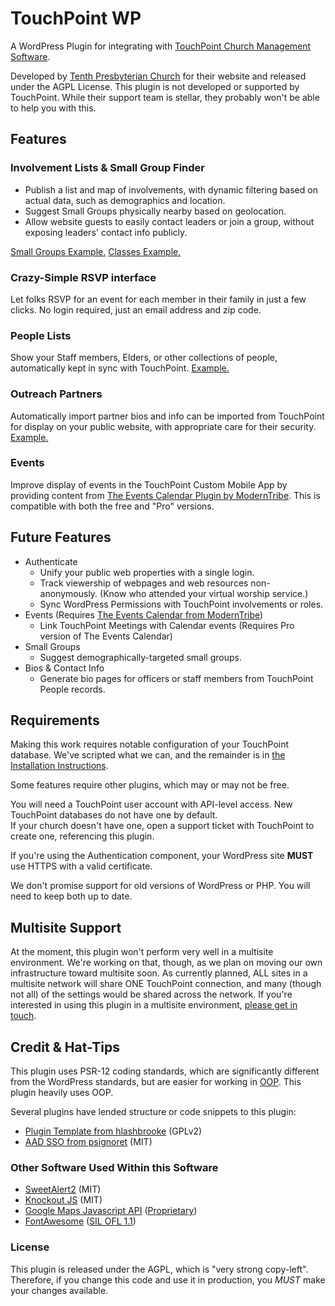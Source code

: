 # TouchPoint WP
A WordPress Plugin for integrating with [TouchPoint Church Management Software](https://github.com/bvcms/bvcms).

Developed by [Tenth Presbyterian Church](https://tenth.org) for their website and released under the AGPL License. This
plugin is not developed or supported by TouchPoint.  While their support team is stellar, they probably won't be able to
help you with this.

## Features
### Involvement Lists & Small Group Finder
- Publish a list and map of involvements, with dynamic filtering based on actual data, such as demographics and location.
- Suggest Small Groups physically nearby based on geolocation.
- Allow website guests to easily contact leaders or join a group, without exposing leaders' contact info publicly.

[Small Groups Example.](https://www.tenth.org/smallgroups)
[Classes Example.](https://www.tenth.org/abs)

### Crazy-Simple RSVP interface
Let folks RSVP for an event for each member in their family in just a few clicks.
No login required, just an email address and zip code.

### People Lists
Show your Staff members, Elders, or other collections of people, automatically kept in sync with TouchPoint.
[Example.](https://www.tenth.org/about/staff)

### Outreach Partners
Automatically import partner bios and info can be imported from TouchPoint for display on your public website, with 
appropriate care for their security.
[Example.](https://www.tenth.org/outreach/partners)

### Events
Improve display of events in the TouchPoint Custom Mobile App by providing content from [The Events Calendar Plugin by
ModernTribe](https://theeventscalendar.com/).  This is compatible with both the free and "Pro" versions.

<!--
### Authentication (Beta)
Authenticate TouchPoint users to WordPress, so you can know your website users.  Optionally, this authentication can
happen silently in the background, so that if a user is logged into TouchPoint, they are automatically logged into your
website.
-->

## Future Features
- Authenticate
    - Unify your public web properties with a single login. 
    - Track viewership of webpages and web resources non-anonymously.  (Know who attended your virtual worship service.)
    - Sync WordPress Permissions with TouchPoint involvements or roles.
- Events (Requires [The Events Calendar from ModernTribe](https://theeventscalendar.com/))
    - Link TouchPoint Meetings with Calendar events (Requires Pro version of The Events Calendar)
- Small Groups
    - Suggest demographically-targeted small groups.
- Bios & Contact Info
    - Generate bio pages for officers or staff members from TouchPoint People records.
    

## Requirements

Making this work requires notable configuration of your TouchPoint database.  We've scripted what we can, and the
remainder is in [the Installation Instructions](https://github.com/TenthPres/TouchPoint-WP/wiki/Installation).

Some features require other plugins, which may or may not be free.

You will need a TouchPoint user account with API-level access.  New TouchPoint databases do not have one by default.  
If your church doesn't have one, open a support ticket with TouchPoint to create one, referencing this plugin.

If you're using the Authentication component, your WordPress site **MUST** use HTTPS with a valid certificate.

We don't promise support for old versions of WordPress or PHP.  You will need to keep both up to date.

## Multisite Support

At the moment, this plugin won't perform very well in a multisite environment.  We're working on that, though, as we 
plan on moving our own infrastructure toward multisite soon.  As currently planned, ALL sites in a multisite network 
will share ONE TouchPoint connection, and many (though not all) of the settings would be shared across the network.  If 
you're interested in using this plugin in a multisite environment, [please get in touch](mailto:jkurtz@tenth.org). 

## Credit & Hat-Tips

This plugin uses PSR-12 coding standards, which are significantly different from the WordPress standards, but are easier
for working in [OOP](https://en.wikipedia.org/wiki/Object-oriented_programming).  This plugin heavily uses OOP.

Several plugins have lended structure or code snippets to this plugin:
- [Plugin Template from hlashbrooke](https://github.com/hlashbrooke/WordPress-Plugin-Template) (GPLv2)
- [AAD SSO from psignoret](https://github.com/psignoret/aad-sso-wordpress) (MIT)

### Other Software Used Within this Software
- [SweetAlert2](https://sweetalert2.github.io/) (MIT)
- [Knockout JS](https://knockoutjs.com/) (MIT)
- [Google Maps Javascript API](https://developers.google.com/maps/documentation/javascript/overview) 
  ([Proprietary](https://developers.google.com/terms))
- [FontAwesome](https://fontawesome.com/) ([SIL OFL 1.1](http://scripts.sil.org/OFL))

### License
This plugin is released under the AGPL, which is "very strong copy-left".  Therefore, if you change this code and use it
in production, you *MUST* make your changes available.